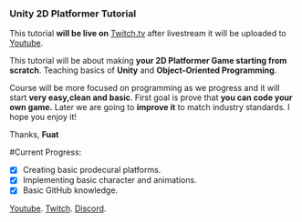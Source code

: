 ### Unity 2D Platformer Tutorial

This tutorial **will be live on** [Twitch.tv](https://Twitch.tv/legatusleman/) after livestream it will be uploaded to [Youtube](https://www.youtube.com/playlist?list=PLdCyf85CeulAWwIjnkamIFm8yPKtIzoAt).

This tutorial will be about making **your 2D Platformer Game starting from scratch**. Teaching basics of **Unity** and **Object-Oriented Programming**.

Course will be more focused on programming as we progress and it will start **very easy,clean and basic**. First goal is prove that **you can code your own game.**
Later we are going to **improve it** to match industry standards.
I hope you enjoy it!

Thanks,
**Fuat**

#Current Progress:
- [x] Creating basic prodecural platforms.
- [x] Implementing basic character and animations.
- [x] Basic GitHub knowledge.

[Youtube](https://www.youtube.com/playlist?list=PLdCyf85CeulAWwIjnkamIFm8yPKtIzoAt).
[Twitch](https://Twitch.tv/legatusleman/).
[Discord](https://discord.gg/legatusleman/).
